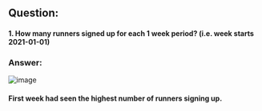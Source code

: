 ## Question: 
#### 1. How many runners signed up for each 1 week period? (i.e. week starts 2021-01-01)

### Answer:

![image](https://user-images.githubusercontent.com/35657846/194895191-528b8e6f-1138-4505-bc96-66d719bfd115.png)

#### First week had seen the highest number of runners signing up.
